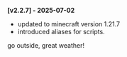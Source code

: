 **[v2.2.7] - 2025-07-02**

- updated to minecraft version 1.21.7
- introduced aliases for scripts.

go outside, great weather!

